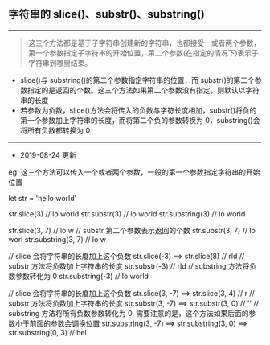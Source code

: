 ## 字符串的 slice()、substr()、substring()

---

> 这三个方法都是基于子字符串创建新的字符串，也都接受一或者两个参数，第一个参数指定子字符串的开始位置，第二个参数(在指定的情况下)表示子字符串到哪里结束。

- slice()与 substring()的第二个参数指定字符串的位置，而 substr()的第二个参数指定的是返回的个数。这三个方法如果第二个参数没有指定，则默认以字符串的长度
- 若参数为负数，slice()方法会将传入的负数与字符长度相加，substr()将负的第一个参数加上字符串的长度，而将第二个负的参数转换为 0，substring()会将所有负数都转换为 0

---

- 2019-08-24 更新

eg: 这三个方法可以传入一个或者两个参数，一般的第一个参数指定字符串的开始位置

let str = 'hello world'

<!-- 只传入一个参数 -->

str.slice(3) // lo world
str.substr(3) // lo world
str.substring(3) // lo world

<!-- 传入两个参数 -->

str.slice(3, 7) // lo w
// substr 第二个参数表示返回的个数
str.substr(3, 7) // lo worl
str.substring(3, 7) // lo w

<!-- 传入一个负数 -->

// slice 会将字符串的长度加上这个负数
str.slice(-3) ==> str.slice(8) // rld
// substr 方法将负数加上字符串的长度
str.substr(-3) // rld
// substring 方法将负数参数转化为 0
str.substring(-3) // lo world

<!-- 第二个参数为负数 -->

// slice 会将字符串的长度加上这个负数
str.slice(3, -7) ==> str.slice(3, 4) // r
// substr 方法将负数加上字符串的长度
str.substr(3, -7) ==> str.substr(3, 0) // ''
// substring 方法将所有负数参数转化为 0, 需要注意的是，这个方法如果后面的参数小于前面的参数会调换位置
str.substring(3, -7) ==> str.substring(3, 0) ==> str.substring(0, 3) // hel

